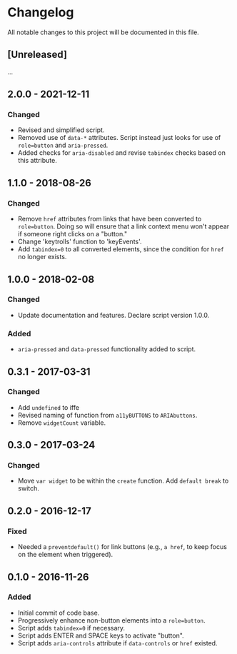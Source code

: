 # Changelog
All notable changes to this project will be documented in this file.

## [Unreleased]
...

## 2.0.0 - 2021-12-11
### Changed
- Revised and simplified script. 
- Removed use of `data-*` attributes. Script instead just looks for use of `role=button` and `aria-pressed`.
- Added checks for `aria-disabled` and revise `tabindex` checks based on this attribute.

## 1.1.0 - 2018-08-26
### Changed
- Remove `href` attributes from links that have been converted to `role=button`. Doing so will ensure that a link context menu won't appear if someone right clicks on a "button."
- Change 'keytrolls' function to 'keyEvents'.
- Add `tabindex=0` to all converted elements, since the condition for `href` no longer exists.

## 1.0.0 - 2018-02-08
### Changed
- Update documentation and features. Declare script version 1.0.0.

### Added
- `aria-pressed` and `data-pressed` functionality added to script.


## 0.3.1 - 2017-03-31
### Changed
- Add `undefined` to iffe
- Revised naming of function from `a11yBUTTONS` to `ARIAbuttons`.
- Remove `widgetCount` variable.


## 0.3.0 - 2017-03-24
### Changed
- Move `var widget` to be within the `create` function.  Add `default break` to switch.


## 0.2.0 - 2016-12-17
### Fixed
- Needed a `preventdefault()` for link buttons (e.g., `a href`, to keep focus on the element when triggered).


## 0.1.0 - 2016-11-26
### Added
- Initial commit of code base.
- Progressively enhance non-button elements into a `role=button`. 
- Script adds `tabindex=0` if necessary.
- Script adds ENTER and SPACE keys to activate "button".
- Script adds  `aria-controls` attribute if `data-controls` or `href` existed.
